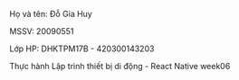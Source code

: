 Họ và tên: Đỗ Gia Huy

MSSV: 20090551

Lớp HP: DHKTPM17B - 420300143203

Thực hành Lập trình thiết bị di động - React Native week06
